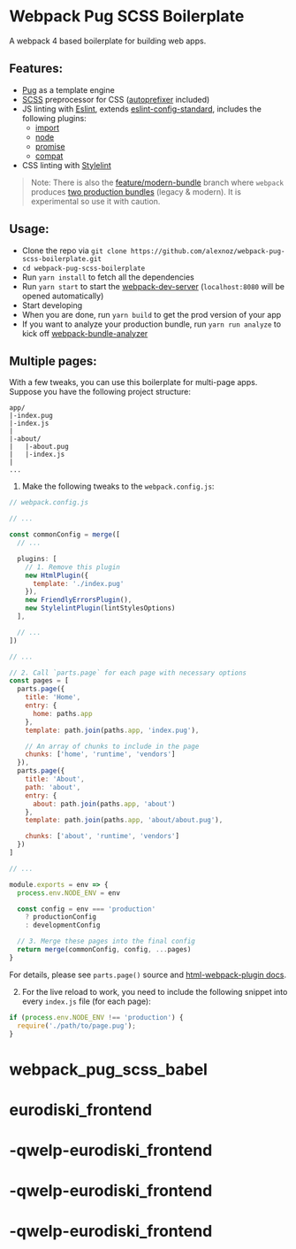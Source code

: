 # Webpack Pug SCSS Boilerplate

A webpack 4 based boilerplate for building web apps.

## Features:
* [Pug](https://pugjs.org) as a template engine
* [SCSS](http://sass-lang.com) preprocessor for CSS ([autoprefixer](https://github.com/postcss/autoprefixer) included)
* JS linting with [Eslint](https://eslint.org), extends [eslint-config-standard](https://github.com/standard/eslint-config-standard), includes the following plugins:
  * [import](https://github.com/benmosher/eslint-plugin-import)
  * [node](https://github.com/mysticatea/eslint-plugin-node)
  * [promise](https://github.com/xjamundx/eslint-plugin-promise)
  * [compat](https://github.com/amilajack/eslint-plugin-compat)
* CSS linting with [Stylelint](http://stylelint.io)

>Note: There is also the [feature/modern-bundle](https://github.com/alexnoz/webpack-pug-scss-boilerplate/tree/feature/modern-bundle) branch where `webpack` produces [two production bundles](https://philipwalton.com/articles/deploying-es2015-code-in-production-today/) (legacy & modern). It is experimental so use it with caution.

## Usage:
* Clone the repo via `git clone https://github.com/alexnoz/webpack-pug-scss-boilerplate.git`
* `cd webpack-pug-scss-boilerplate`
* Run `yarn install` to fetch all the dependencies
* Run `yarn start` to start the [webpack-dev-server](https://github.com/webpack/webpack-dev-server) (`localhost:8080` will be opened automatically)
* Start developing
* When you are done, run `yarn build` to get the prod version of your app
* If you want to analyze your production bundle, run `yarn run analyze` to kick off [webpack-bundle-analyzer](https://github.com/webpack-contrib/webpack-bundle-analyzer)

## Multiple pages:

With a few tweaks, you can use this boilerplate for multi-page apps. Suppose you have the following project structure:

```
app/
|-index.pug
|-index.js
|
|-about/
|   |-about.pug
|   |-index.js
|
...
```

1. Make the following tweaks to the `webpack.config.js`:
  ```javascript
  // webpack.config.js

  // ...

  const commonConfig = merge([
    // ...

    plugins: [
      // 1. Remove this plugin
      new HtmlPlugin({
        template: './index.pug'
      }),
      new FriendlyErrorsPlugin(),
      new StylelintPlugin(lintStylesOptions)
    ],

    // ...
  ])

  // ...

  // 2. Call `parts.page` for each page with necessary options
  const pages = [
    parts.page({
      title: 'Home',
      entry: {
        home: paths.app
      },
      template: path.join(paths.app, 'index.pug'),

      // An array of chunks to include in the page
      chunks: ['home', 'runtime', 'vendors']
    }),
    parts.page({
      title: 'About',
      path: 'about',
      entry: {
        about: path.join(paths.app, 'about')
      },
      template: path.join(paths.app, 'about/about.pug'),

      chunks: ['about', 'runtime', 'vendors']
    })
  ]

  // ...

  module.exports = env => {
    process.env.NODE_ENV = env

    const config = env === 'production'
      ? productionConfig
      : developmentConfig

    // 3. Merge these pages into the final config
    return merge(commonConfig, config, ...pages)
  }
  ```

  For details, please see `parts.page()` source and [html-webpack-plugin docs](https://github.com/jantimon/html-webpack-plugin#options).

2. For the live reload to work, you need to include the following snippet into every `index.js` file (for each page):

  ```javascript
  if (process.env.NODE_ENV !== 'production') {
    require('./path/to/page.pug');
  }
  ```
# webpack_pug_scss_babel
# eurodiski_frontend
# -qwelp-eurodiski_frontend
# -qwelp-eurodiski_frontend
# -qwelp-eurodiski_frontend
